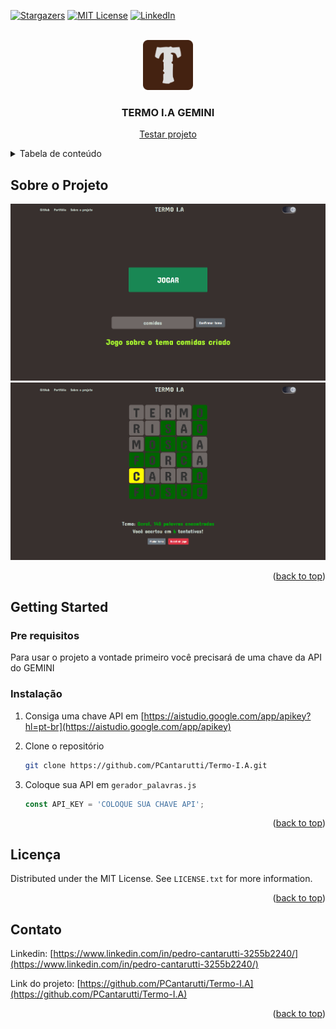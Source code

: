 <!-- Improved compatibility of back to top link: See: https://github.com/othneildrew/Best-README-Template/pull/73 -->
<a id="readme-top"></a>
<!--
*** Thanks for checking out the Best-README-Template. If you have a suggestion
*** that would make this better, please fork the repo and create a pull request
*** or simply open an issue with the tag "enhancement".
*** Don't forget to give the project a star!
*** Thanks again! Now go create something AMAZING! :D
-->



<!-- PROJECT SHIELDS -->
<!--
*** I'm using markdown "reference style" links for readability.
*** Reference links are enclosed in brackets [ ] instead of parentheses ( ).
*** See the bottom of this document for the declaration of the reference variables
*** for contributors-url, forks-url, etc. This is an optional, concise syntax you may use.
*** https://www.markdownguide.org/basic-syntax/#reference-style-links
-->
[![Stargazers][stars-shield]][stars-url]
[![MIT License][license-shield]][license-url]
[![LinkedIn][linkedin-shield]][linkedin-url]



<!-- PROJECT LOGO -->
<br />
<div align="center">
  <a href="https://github.com/PCantarutti/Termo-I.A">
    <img src="img/apple-touch-icon.png" alt="Logo" width="80" height="80">
  </a>

<h3 align="center">TERMO I.A GEMINI</h3>

  <p align="center">
    <a href="https://pcantarutti.github.io/Termo-I.A/">Testar projeto</a>
  </p>
</div>



<!-- TABLE OF CONTENTS -->
<details>
  <summary>Tabela de conteúdo</summary>
  <ol>
    <li>
      <a href="#about-the-project">Sobre o Projeto</a>
    </li>
    <li>
      <a href="#getting-started">Getting Started</a>
    </li>
    <li><a href="#license">Licença</a></li>
    <li><a href="#contact">Contato</a></li>
  </ol>
</details>



<!-- ABOUT THE PROJECT -->
## Sobre o Projeto

[![Product Name Screen Shot][product-screenshot-2]](https://pcantarutti.github.io/Termo-I.A/)
[![Product Name Screen Shot][product-screenshot]](https://pcantarutti.github.io/Termo-I.A/)

<p align="right">(<a href="#readme-top">back to top</a>)</p>



<!-- GETTING STARTED -->
## Getting Started

### Pre requisitos

Para usar o projeto a vontade primeiro você precisará de uma chave da API do GEMINI

### Instalação

1. Consiga uma chave API em [https://aistudio.google.com/app/apikey?hl=pt-br](https://aistudio.google.com/app/apikey)
2. Clone o repositório 
   ```sh
   git clone https://github.com/PCantarutti/Termo-I.A.git
   ```

3. Coloque sua API em `gerador_palavras.js`
   ```js
   const API_KEY = 'COLOQUE SUA CHAVE API';
   ```

<p align="right">(<a href="#readme-top">back to top</a>)</p>



<!-- LICENSE -->
## Licença

Distributed under the MIT License. See `LICENSE.txt` for more information.

<p align="right">(<a href="#readme-top">back to top</a>)</p>



<!-- CONTACT -->
## Contato

Linkedin: [https://www.linkedin.com/in/pedro-cantarutti-3255b2240/](https://www.linkedin.com/in/pedro-cantarutti-3255b2240/)

Link do projeto: [https://github.com/PCantarutti/Termo-I.A](https://github.com/PCantarutti/Termo-I.A)

<p align="right">(<a href="#readme-top">back to top</a>)</p>



<!-- MARKDOWN LINKS & IMAGES -->
<!-- https://www.markdownguide.org/basic-syntax/#reference-style-links -->
[contributors-shield]: https://img.shields.io/github/contributors/PCantarutti/Termo-I.A.svg?style=for-the-badge
[contributors-url]: https://github.com/PCantarutti/Termo-I.A/graphs/contributors
[forks-shield]: https://img.shields.io/github/forks/PCantarutti/Termo-I.A.svg?style=for-the-badge
[forks-url]: https://github.com/PCantarutti/Termo-I.A/network/members
[stars-shield]: https://img.shields.io/github/stars/PCantarutti/Termo-I.A.svg?style=for-the-badge
[stars-url]: https://github.com/PCantarutti/Termo-I.A/stargazers
[issues-shield]: https://img.shields.io/github/issues/PCantarutti/Termo-I.A.svg?style=for-the-badge
[issues-url]: https://github.com/PCantarutti/Termo-I.A/issues
[license-shield]: https://img.shields.io/github/license/PCantarutti/Termo-I.A.svg?style=for-the-badge
[license-url]: https://github.com/PCantarutti/Termo-I.A/blob/master/LICENSE
[linkedin-shield]: https://img.shields.io/badge/-LinkedIn-black.svg?style=for-the-badge&logo=linkedin&colorB=555
[linkedin-url]: https://www.linkedin.com/in/pedro-cantarutti-3255b2240
[product-screenshot]: img/screenshot.png
[product-screenshot-2]: img/Screenshot_2.png
[Next.js]: https://img.shields.io/badge/next.js-000000?style=for-the-badge&logo=nextdotjs&logoColor=white
[Next-url]: https://nextjs.org/
[React.js]: https://img.shields.io/badge/React-20232A?style=for-the-badge&logo=react&logoColor=61DAFB
[React-url]: https://reactjs.org/
[Vue.js]: https://img.shields.io/badge/Vue.js-35495E?style=for-the-badge&logo=vuedotjs&logoColor=4FC08D
[Vue-url]: https://vuejs.org/
[Angular.io]: https://img.shields.io/badge/Angular-DD0031?style=for-the-badge&logo=angular&logoColor=white
[Angular-url]: https://angular.io/
[Svelte.dev]: https://img.shields.io/badge/Svelte-4A4A55?style=for-the-badge&logo=svelte&logoColor=FF3E00
[Svelte-url]: https://svelte.dev/
[Laravel.com]: https://img.shields.io/badge/Laravel-FF2D20?style=for-the-badge&logo=laravel&logoColor=white
[Laravel-url]: https://laravel.com
[Bootstrap.com]: https://img.shields.io/badge/Bootstrap-563D7C?style=for-the-badge&logo=bootstrap&logoColor=white
[Bootstrap-url]: https://getbootstrap.com
[JQuery.com]: https://img.shields.io/badge/jQuery-0769AD?style=for-the-badge&logo=jquery&logoColor=white
[JQuery-url]: https://jquery.com 
